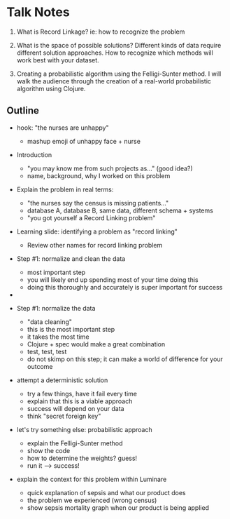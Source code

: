 # Talk Notes

1. What is Record Linkage? ie: how to recognize the problem

2. What is the space of possible solutions? Different kinds of data require
   different solution approaches. How to recognize which methods will work best
   with your dataset.

3. Creating a probabilistic algorithm using the Felligi-Sunter method. I will
   walk the audience through the creation of a real-world probabilistic algorithm
   using Clojure.

## Outline

- hook: "the nurses are unhappy"
  - mashup emoji of unhappy face + nurse

- Introduction
  - "you may know me from such projects as..." (good idea?)
  - name, background, why I worked on this problem

- Explain the problem in real terms:
  - "the nurses say the census is missing patients..."
  - database A, database B, same data, different schema + systems
  - "you got yourself a Record Linking problem"

- Learning slide: identifying a problem as "record linking"
  - Review other names for record linking problem

- Step #1: normalize and clean the data
  - most important step
  - you will likely end up spending most of your time doing this
  - doing this thoroughly and accurately is super important for success
-
- Step #1: normalize the data
  - "data cleaning"
  - this is the most important step
  - it takes the most time
  - Clojure + spec would make a great combination
  - test, test, test
  - do not skimp on this step; it can make a world of difference for your outcome

- attempt a deterministic solution
  - try a few things, have it fail every time
  - explain that this is a viable approach
  - success will depend on your data
  - think "secret foreign key"

- let's try something else: probabilistic approach
  - explain the Felligi-Sunter method
  - show the code
  - how to determine the weights? guess!
  - run it --> success!

- explain the context for this problem within Luminare
  - quick explanation of sepsis and what our product does
  - the problem we experienced (wrong census)
  - show sepsis mortality graph when our product is being applied
